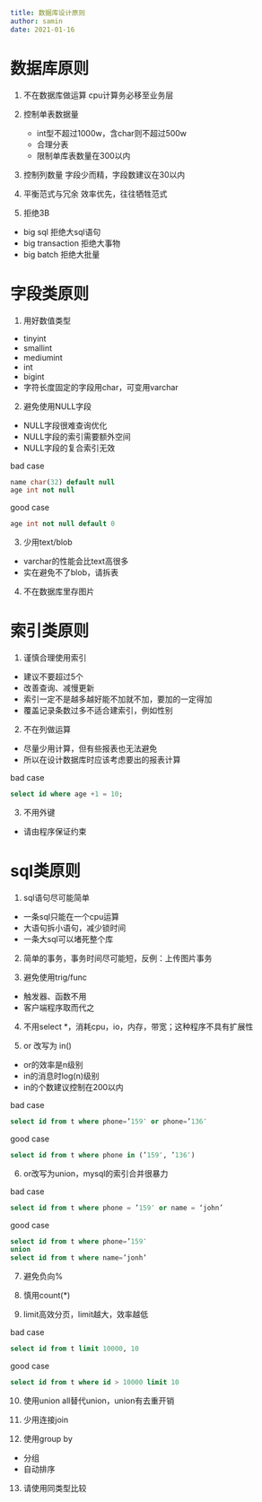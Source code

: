 ```yaml
title: 数据库设计原则
author: samin
date: 2021-01-16
```

# 数据库原则

1. 不在数据库做运算
   cpu计算务必移至业务层

2. 控制单表数据量
   - int型不超过1000w，含char则不超过500w
   - 合理分表
   - 限制单库表数量在300以内

3. 控制列数量
   字段少而精，字段数建议在30以内

4. 平衡范式与冗余
   效率优先，往往牺牲范式

5. 拒绝3B 

- big sql
  拒绝大sql语句
- big transaction
  拒绝大事物
- big batch
  拒绝大批量

# 字段类原则

1. 用好数值类型

- tinyint
- smallint
- mediumint
- int
- bigint
- 字符长度固定的字段用char，可变用varchar

2. 避免使用NULL字段

- NULL字段很难查询优化
- NULL字段的索引需要额外空间
- NULL字段的复合索引无效

bad case
```sql
name char(32) default null
age int not null
```
good case
```sql
age int not null default 0
```

3. 少用text/blob

- varchar的性能会比text高很多
- 实在避免不了blob，请拆表

4. 不在数据库里存图片

# 索引类原则

1. 谨慎合理使用索引    
    
- 建议不要超过5个
- 改善查询、减慢更新
- 索引一定不是越多越好能不加就不加，要加的一定得加
- 覆盖记录条数过多不适合建索引，例如性别

2. 不在列做运算
    
- 尽量少用计算，但有些报表也无法避免
- 所以在设计数据库时应该考虑要出的报表计算

bad case
```sql
select id where age +1 = 10;
```

3. 不用外键

- 请由程序保证约束

# sql类原则

1. sql语句尽可能简单

- 一条sql只能在一个cpu运算 
- 大语句拆小语句，减少锁时间 
- 一条大sql可以堵死整个库

2. 简单的事务，事务时间尽可能短，反例：上传图片事务

3. 避免使用trig/func 

- 触发器、函数不用
- 客户端程序取而代之

4. 不用select *，消耗cpu，io，内存，带宽；这种程序不具有扩展性

5. or 改写为 in()

- or的效率是n级别
- in的消息时log(n)级别
- in的个数建议控制在200以内

bad case
```sql
select id from t where phone=’159′ or phone=’136′
```
good case
```sql
select id from t where phone in (’159′, ’136′)
```

6. or改写为union，mysql的索引合并很暴力

bad case
```sql
select id from t where phone = ’159′ or name = ‘john’
```
good case
```sql
select id from t where phone=’159′
union
select id from t where name=’jonh’
```

7. 避免负向%

8. 慎用count(*)

9. limit高效分页，limit越大，效率越低

bad case
```sql
select id from t limit 10000, 10 
```
good case
```sql
select id from t where id > 10000 limit 10
```

10. 使用union all替代union，union有去重开销

11. 少用连接join

12. 使用group by

- 分组
- 自动排序

13. 请使用同类型比较
